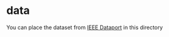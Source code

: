 # data

You can place the dataset from [IEEE Dataport](https://ieee-dataport.org/open-access/berlin-v2x) in this directory
